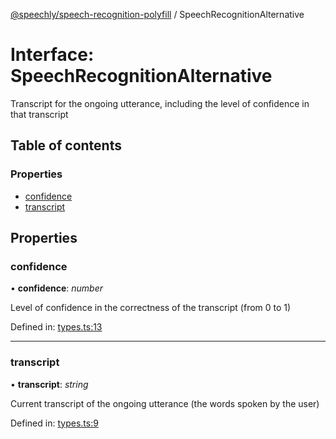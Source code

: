 [@speechly/speech-recognition-polyfill](../README.md) / SpeechRecognitionAlternative

# Interface: SpeechRecognitionAlternative

Transcript for the ongoing utterance, including the level of confidence in that transcript

## Table of contents

### Properties

- [confidence](speechrecognitionalternative.md#confidence)
- [transcript](speechrecognitionalternative.md#transcript)

## Properties

### confidence

• **confidence**: *number*

Level of confidence in the correctness of the transcript (from 0 to 1)

Defined in: [types.ts:13](https://github.com/JamesBrill/speech-recognition-polyfill/blob/HEAD/src/types.ts#L13)

___

### transcript

• **transcript**: *string*

Current transcript of the ongoing utterance (the words spoken by the user)

Defined in: [types.ts:9](https://github.com/JamesBrill/speech-recognition-polyfill/blob/HEAD/src/types.ts#L9)
